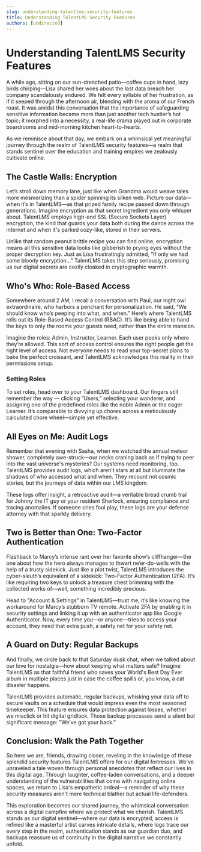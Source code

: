 ```yaml
---
slug: understanding-talentlms-security-features
title: Understanding TalentLMS Security Features
authors: [undirected]
---
```



# Understanding TalentLMS Security Features

A while ago, sitting on our sun-drenched patio—coffee cups in hand, lazy birds chirping—Lisa shared her woes about the last data breach her company scandalously endured. We felt every syllable of her frustration, as if it seeped through the afternoon air, blending with the aroma of our French roast. It was amidst this conversation that the importance of safeguarding sensitive information became more than just another tech hustler’s hot topic; it morphed into a necessity, a real-life drama played out in corporate boardrooms and mid-morning kitchen heart-to-hearts. 

As we reminisce about that day, we embark on a whimsical yet meaningful journey through the realm of TalentLMS security features—a realm that stands sentinel over the education and training empires we zealously cultivate online. 

## The Castle Walls: Encryption

Let’s stroll down memory lane, just like when Grandma would weave tales more mesmerizing than a spider spinning its silken web. Picture our data—when it’s in TalentLMS—as that prized family recipe passed down through generations. Imagine encryption as that secret ingredient you only whisper about. TalentLMS employs high-end SSL (Secure Sockets Layer) encryption, the kind that guards your data both during the dance across the internet and when it's parked cozy-like, stored in their servers. 

Unlike that random peanut brittle recipe you can find online, encryption means all this sensitive data looks like gibberish to prying eyes without the proper decryption key. Just as Lisa frustratingly admitted, “If only we had some bloody encryption…” TalentLMS takes this step seriously, promising us our digital secrets are cozily cloaked in cryptographic warmth.

## Who's Who: Role-Based Access

Somewhere around 2 AM, I recall a conversation with Paul, our night owl extraordinaire, who harbors a penchant for personalization. He said, “We should know who’s peeping into what, and when.” Here’s where TalentLMS rolls out its Role-Based Access Control (RBAC). It’s like being able to hand the keys to only the rooms your guests need, rather than the entire mansion.

Imagine the roles: Admin, Instructor, Learner. Each user peeks only where they’re allowed. This sort of access control ensures the right people get the right level of access. Not everyone needs to read your top-secret plans to bake the perfect croissant, and TalentLMS acknowledges this reality in their permissions setup.

### Setting Roles

To set roles, head over to your TalentLMS dashboard. Our fingers still remember the way — clicking “Users,” selecting your wanderer, and assigning one of the predefined roles like the noble Admin or the eager Learner. It’s comparable to divvying up chores across a meticulously calculated chore wheel—simple yet effective.

## All Eyes on Me: Audit Logs

Remember that evening with Sasha, when we watched the annual meteor shower, completely awe-struck—our necks craning back as if trying to peer into the vast universe's mysteries? Our systems need monitoring, too. TalentLMS provides audit logs, which aren’t stars at all but illuminate the shadows of who accessed what and when. They recount not cosmic stories, but the journeys of data within our LMS kingdom.

These logs offer insight, a retroactive audit—a veritable bread crumb trail for Johnny the IT guy or your resident Sherlock, ensuring compliance and tracing anomalies. If someone cries foul play, these logs are your defense attorney with that sparkly delivery. 

## Two is Better than One: Two-Factor Authentication

Flashback to Marcy’s intense rant over her favorite show’s cliffhanger—the one about how the hero always manages to thwart ne’er-do-wells with the help of a trusty sidekick. Just like a plot twist, TalentLMS introduces the cyber-sleuth’s equivalent of a sidekick: Two-Factor Authentication (2FA). It’s like requiring two keys to unlock a treasure chest brimming with the collected works of—well, something incredibly precious.

Head to "Account & Settings" in TalentLMS—trust me, it’s like knowing the workaround for Marcy’s stubborn TV remote. Activate 2FA by enabling it in security settings and linking it up with an authenticator app like Google Authenticator. Now, every time you—or anyone—tries to access your account, they need that extra push, a safety net for your safety net. 

## A Guard on Duty: Regular Backups

And finally, we circle back to that Saturday dusk chat, when we talked about our love for nostalgia—how about keeping what matters safe? Imagine TalentLMS as that faithful friend who saves your World's Best Day Ever album in multiple places just in case the coffee spills or, you know, a cat disaster happens.

TalentLMS provides automatic, regular backups, whisking your data off to secure vaults on a schedule that would impress even the most seasoned timekeeper. This feature ensures data protection against losses, whether we misclick or hit digital gridlock. Those backup processes send a silent but significant message: "We’ve got your back.”

## Conclusion: Walk the Path Together

So here we are, friends, drawing closer, reveling in the knowledge of these splendid security features TalentLMS offers for our digital fortresses. We've unraveled a tale woven through personal anecdotes that reflect our lives in this digital age. Through laughter, coffee-laden conversations, and a deeper understanding of the vulnerabilities that come with navigating online spaces, we return to Lisa's empathetic ordeal—a reminder of why these security measures aren't mere technical blather but actual life-defenders.

This exploration becomes our shared journey, the whimsical conversation across a digital campfire where we protect what we cherish. TalentLMS stands as our digital sentinel—where our data is encrypted, access is refined like a masterful artist carves intricate details, where logs trace our every step in the realm, authentication stands as our guardian duo, and backups reassure us of continuity in the digital narrative we constantly unfold.